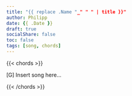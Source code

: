 ```yaml
---
title: "{{ replace .Name "_" " " | title }}"
author: Philipp
date: {{ .Date }}
draft: true
socialShare: false
toc: false
tags: [song, chords]
---
```


{{< chords >}}

[G] Insert song here...

{{< /chords >}}